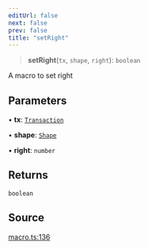 ```yaml
---
editUrl: false
next: false
prev: false
title: "setRight"
---
```


> **setRight**(`tx`, `shape`, `right`): `boolean`

A macro to set right

## Parameters

• **tx**: [`Transaction`](/api-core/classes/transaction/)

• **shape**: [`Shape`](/api-core/classes/shape/)

• **right**: `number`

## Returns

`boolean`

## Source

[macro.ts:136](https://github.com/dgmjs/dgmjs/blob/main/packages/core/src/macro.ts#L136)
